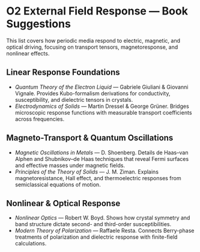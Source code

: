 # O2 External Field Response — Book Suggestions

This list covers how periodic media respond to electric, magnetic, and optical driving, focusing on transport tensors, magnetoresponse, and nonlinear effects.

## Linear Response Foundations
- *Quantum Theory of the Electron Liquid* — Gabriele Giuliani & Giovanni Vignale. Provides Kubo-formalism derivations for conductivity, susceptibility, and dielectric tensors in crystals.
- *Electrodynamics of Solids* — Martin Dressel & George Grüner. Bridges microscopic response functions with measurable transport coefficients across frequencies.

## Magneto-Transport & Quantum Oscillations
- *Magnetic Oscillations in Metals* — D. Shoenberg. Details de Haas–van Alphen and Shubnikov–de Haas techniques that reveal Fermi surfaces and effective masses under magnetic fields.
- *Principles of the Theory of Solids* — J. M. Ziman. Explains magnetoresistance, Hall effect, and thermoelectric responses from semiclassical equations of motion.

## Nonlinear & Optical Response
- *Nonlinear Optics* — Robert W. Boyd. Shows how crystal symmetry and band structure dictate second- and third-order susceptibilities.
- *Modern Theory of Polarization* — Raffaele Resta. Connects Berry-phase treatments of polarization and dielectric response with finite-field calculations.
